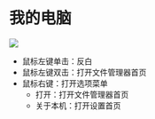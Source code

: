 # 我的电脑
![](../pic/zhuomian/Screenshot_2016-12-28-09-37-24.png)<br>
- 鼠标左键单击：反白<br>
- 鼠标左键双击：打开文件管理器首页<br>
- 鼠标右键：打开选项菜单
    - 打开：打开文件管理器首页
    - 关于本机：打开设置首页
